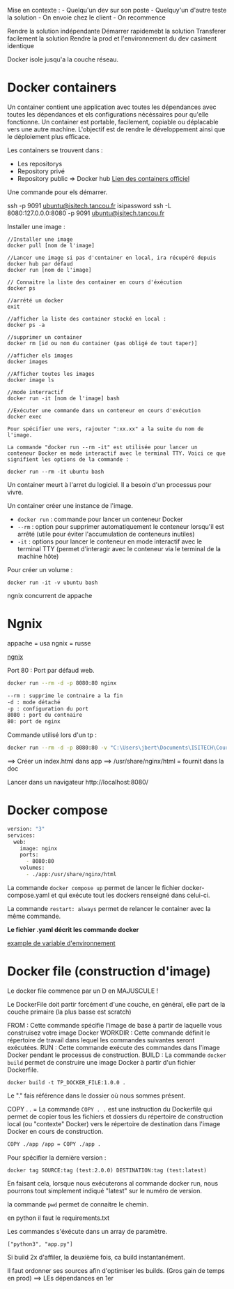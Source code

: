 Mise en contexte :
	- Quelqu'un dev sur son poste
	- Quelquy'un d'autre teste la solution
	- On envoie chez le client 
	- On recommence

Rendre la solution indépendante
	Démarrer rapidemebt la solution
		Transferer facilement la solution
		Rendre la prod et l'environnement du dev casiment identique

Docker isole jusqu'a la couche réseau.

# Docker containers
Un container contient une application avec toutes les dépendances avec toutes les dépendances et els configurations nécéssaires pour qu'elle fonctionne.
	Un container est portable, facilement, copiable ou déplacable vers une autre machine.
L'objectif est de rendre le développement ainsi que le déploiement plus efficace.

Les containers se trouvent dans :
- Les repositorys
- Repository privé
- Repository public => Docker hub [Lien des containers officiel](https://hub.docker.com/)

Une commande pour els démarrer.

ssh -p 9091 ubuntu@isitech.tancou.fr
isipassword
ssh -L 8080:127.0.0.0:8080 -p 9091 ubuntu@isitech.tancou.fr

Installer une image : 
```docker
//Installer une image
docker pull [nom de l'image]

//Lancer une image si pas d'container en local, ira récupéré depuis docker hub par défaud
docker run [nom de l'image]

// Connaitre la liste des container en cours d'éxécution 
docker ps

//arrété un docker 
exit

//afficher la liste des container stocké en local :
docker ps -a

//supprimer un container
docker rm [id ou nom du container (pas obligé de tout taper)]

//afficher els images 
docker images

//Afficher toutes les images 
docker image ls

//mode interractif
docker run -it [nom de l'image] bash

//Exécuter une commande dans un conteneur en cours d'exécution
docker exec

Pour spécifier une vers, rajouter ":xx.xx" a la suite du nom de l'image.

La commande "docker run --rm -it" est utilisée pour lancer un conteneur Docker en mode interactif avec le terminal TTY. Voici ce que signifient les options de la commande :

docker run --rm -it ubuntu bash

```

Un container meurt à l'arret du logiciel. Il a besoin d'un processus pour vivre.

Un container créer une instance de l'image.

-   `docker run` : commande pour lancer un conteneur Docker
-   `--rm` : option pour supprimer automatiquement le conteneur lorsqu'il est arrêté (utile pour éviter l'accumulation de conteneurs inutiles)
-   `-it` : options pour lancer le conteneur en mode interactif avec le terminal TTY (permet d'interagir avec le conteneur via le terminal de la machine hôte)

Pour créer un volume :

```docker
docker run -it -v ubuntu bash
```

ngnix concurrent de appache

# Ngnix
appache = usa
ngnix = russe

[ngnix](https://www.nginx.com/)

Port 80 : Port par défaud web.

```bash
docker run --rm -d -p 8080:80 nginx

--rm : supprime le contnaire a la fin
-d : mode détaché
-p : configuration du port
8080 : port du contnaire
80: port de nginx 
```


Commande utilisé lors d'un tp :

```bash
docker run --rm -d -p 8080:80 -v "C:\Users\jbert\Documents\ISITECH\Cours-Docker\app:/usr/share/nginx/html" nginx
```

==> Créer un index.html dans app
==> /usr/share/nginx/html = fournit dans la doc

Lancer dans un navigateur http://localhost:8080/

# Docker compose

```bash
version: "3"
services:
  web:
    image: nginx
    ports:
      - 8080:80
    volumes:
      - ./app:/usr/share/nginx/html
```

La commande `docker compose up` permet de lancer le fichier docker-compose.yaml et qui exécute tout les dockers renseigné dans celui-ci.

La commande `restart: always` permet de relancer le container avec la même commande.

**Le fichier .yaml décrit les commande docker**

[example de variable d'environnement](https://github.com/docker/awesome-compose)

# Docker file (construction d'image)

Le docker file commence par un D en MAJUSCULE !

Le DockerFile doit partir forcément d'une couche, en général, elle part de la couche primaire (la plus basse est scratch)

FROM : Cette commande spécifie l'image de base à partir de laquelle vous construisez votre image Docker
WORKDIR : Cette commande définit le répertoire de travail dans lequel les commandes suivantes seront exécutées.
RUN : Cette commande exécute des commandes dans l'image Docker pendant le processus de construction.
BUILD : La commande `docker build` permet de construire une image Docker à partir d'un fichier Dockerfile.
```docker
docker build -t TP_DOCKER_FILE:1.0.0 .
```

Le "." fais référence dans le dossier où nous sommes présent.

COPY . . = La commande `COPY . .` est une instruction du Dockerfile qui permet de copier tous les fichiers et dossiers du répertoire de construction local (ou "contexte" Docker) vers le répertoire de destination dans l'image Docker en cours de construction.

```bash
COPY ./app /app = COPY ./app .
```

Pour spécifier la dernière version :
```
docker tag SOURCE:tag (test:2.0.0) DESTINATION:tag (test:latest)
```

En faisant cela, lorsque nous exécuterons al commande docker run, nous pourrons tout simplement indiqué "latest" sur le numéro de version.

la commande ``pwd`` permet de connaitre le chemin.

en python il faut le requirements.txt

Les commandes s'éxécute dans un array de paramètre. 
```
["python3", "app.py"]
```

Si build 2x d'affiler, la deuxième fois, ca build instantanément.

Il faut ordonner ses sources afin d'optimiser les builds. (Gros gain de temps en prod)
==> LEs dépendances en 1er

```bash

```